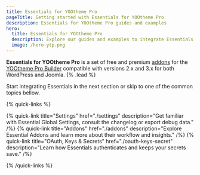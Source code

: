 ```yaml
---
title: Essentials for YOOtheme Pro
pageTitle: Getting started with Essentials for YOOtheme Pro
description: Essentials for YOOtheme Pro guides and examples
hero:
  title: Essentials for YOOtheme Pro
  description: Explore our guides and examples to integrate Essentials for <span class="whitespace-nowrap">YOOtheme Pro</span>
  image: /hero-ytp.png
---
```


**Essentials for YOOtheme Pro** is a set of free and premium [addons](./addons) for the [YOOtheme Pro Builder](https://yootheme.com/page-builder) compatible with versions 2.x and 3.x for both WordPress and Joomla. {% .lead %}

Start integrating Essentials in the next section or skip to one of the common topics bellow.

{% quick-links %}

{% quick-link title="Settings" href="./settings" description="Get familiar with Essential Global Settings, consult the changelog or export debug data." /%}
{% quick-link title="Addons" href="./addons" description="Explore Essential Addons and learn more about their workflow and insights." /%}
{% quick-link title="OAuth, Keys & Secrets" href="./oauth-keys-secret" description="Learn how Essentials authenticates and keeps your secrets save." /%}

{% /quick-links %}
